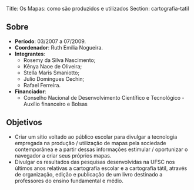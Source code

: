 Title: Os Mapas: como são produzidos e utilizados
Section: cartografia-tatil

## Sobre

- **Período**: 03/2007 a 07/2009.
- **Coordenador**: Ruth Emília Nogueira.
- **Integrantes**:
    - Rosemy da Silva Nascimento;
    - Kênya Naoe de Oliveira;
    - Stella Maris Smaniotto;
    - Julio Domingues Cechin;
    -  Rafael Ferreira.
- **Financiador**:
    - Conselho Nacional de Desenvolvimento Científico e Tecnológico - Auxílio
      financeiro e Bolsas


## Objetivos

- Criar um sítio voltado ao público escolar para divulgar a tecnologia
  empregada na produção / utilização de mapas pela sociedade contemporânea e a
  partir dessas informações estimular / oportunizar o navegador a criar seus
  próprios mapas.
- Divulgar os resultados das pesquisas desenvolvidas na UFSC nos últimos anos
  relativas a cartografia escolar e a cartografia tátil, através de
  organização, edição e publicação de um livro destinado a professores do
  ensino fundamental e médio.

